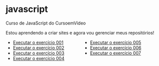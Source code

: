 # javascript
 Curso de JavaScript do CursoemVídeo

Estou aprendendo a criar sites e agora vou gerenciar meus repositórios!

<ul style="columns:2">
<li><a href="https://marcelmenezesr.github.io/javascript/aula04/ex001.html">Executar o exercício 001</a></li>
<li><a href="https://marcelmenezesr.github.io/javascript/aula06/ex002.html">Executar o exercício 002</a></li>
<li><a href="https://marcelmenezesr.github.io/javascript/aula06/ex003.html">Executar o exercício 003</a></li>
<li><a href="https://marcelmenezesr.github.io/javascript/aula06/ex004.html">Executar o exercício 004</a></li>
<li><a href="https://marcelmenezesr.github.io/javascript/aula09/ex005.html">Executar o exercício 005</a></li>
<li><a href="https://marcelmenezesr.github.io/javascript/aula10/ex006.html">Executar o exercício 006</a></li>
<li><a href="https://marcelmenezesr.github.io/javascript/aula10/ex007.html">Executar o exercício 007</a></li>
</ul>